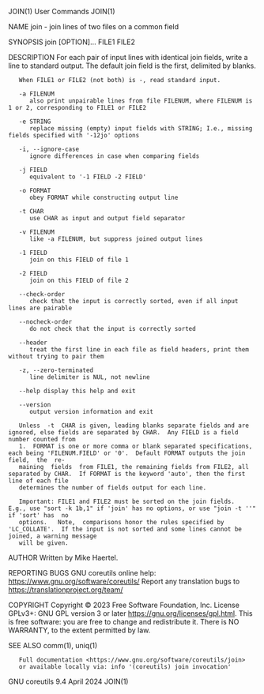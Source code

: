 JOIN(1)									 User Commands								       JOIN(1)

NAME
       join - join lines of two files on a common field

SYNOPSIS
       join [OPTION]... FILE1 FILE2

DESCRIPTION
       For each pair of input lines with identical join fields, write a line to standard output.  The default join field is the first, delimited by blanks.

       When FILE1 or FILE2 (not both) is -, read standard input.

       -a FILENUM
	      also print unpairable lines from file FILENUM, where FILENUM is 1 or 2, corresponding to FILE1 or FILE2

       -e STRING
	      replace missing (empty) input fields with STRING; I.e., missing fields specified with '-12jo' options

       -i, --ignore-case
	      ignore differences in case when comparing fields

       -j FIELD
	      equivalent to '-1 FIELD -2 FIELD'

       -o FORMAT
	      obey FORMAT while constructing output line

       -t CHAR
	      use CHAR as input and output field separator

       -v FILENUM
	      like -a FILENUM, but suppress joined output lines

       -1 FIELD
	      join on this FIELD of file 1

       -2 FIELD
	      join on this FIELD of file 2

       --check-order
	      check that the input is correctly sorted, even if all input lines are pairable

       --nocheck-order
	      do not check that the input is correctly sorted

       --header
	      treat the first line in each file as field headers, print them without trying to pair them

       -z, --zero-terminated
	      line delimiter is NUL, not newline

       --help display this help and exit

       --version
	      output version information and exit

       Unless  -t  CHAR is given, leading blanks separate fields and are ignored, else fields are separated by CHAR.  Any FIELD is a field number counted from
       1.  FORMAT is one or more comma or blank separated specifications, each being 'FILENUM.FIELD' or '0'.  Default FORMAT outputs the join field,  the  re‐
       maining	fields	from FILE1, the remaining fields from FILE2, all separated by CHAR.  If FORMAT is the keyword 'auto', then the first line of each file
       determines the number of fields output for each line.

       Important: FILE1 and FILE2 must be sorted on the join fields.  E.g., use "sort -k 1b,1" if 'join' has no options, or use "join -t ''" if 'sort' has  no
       options.	  Note,	 comparisons honor the rules specified by 'LC_COLLATE'.	 If the input is not sorted and some lines cannot be joined, a warning message
       will be given.

AUTHOR
       Written by Mike Haertel.

REPORTING BUGS
       GNU coreutils online help: <https://www.gnu.org/software/coreutils/>
       Report any translation bugs to <https://translationproject.org/team/>

COPYRIGHT
       Copyright © 2023 Free Software Foundation, Inc.	License GPLv3+: GNU GPL version 3 or later <https://gnu.org/licenses/gpl.html>.
       This is free software: you are free to change and redistribute it.  There is NO WARRANTY, to the extent permitted by law.

SEE ALSO
       comm(1), uniq(1)

       Full documentation <https://www.gnu.org/software/coreutils/join>
       or available locally via: info '(coreutils) join invocation'

GNU coreutils 9.4							  April 2024								       JOIN(1)
